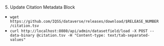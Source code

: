 5. Update Citation Metadata Block

- `wget https://github.com/IQSS/dataverse/releases/download/$RELEASE_NUMBER/citation.tsv`
- `curl http://localhost:8080/api/admin/datasetfield/load -X POST --data-binary @citation.tsv -H "Content-type: text/tab-separated-values"`
